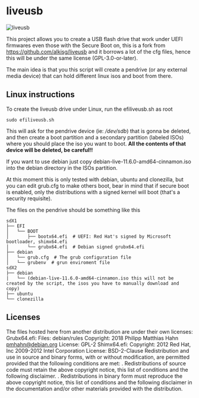 # liveusb

![liveusb](https://github.com/kabutor/liveusb/raw/main/liveusb.png)

This project allows you to create a USB flash drive that work under UEFI firmwares even those with the Secure Boot on, this is a fork from https://github.com/alkisg/liveusb and it borrows a lot of the cfg files, hence this will be under the same license (GPL-3.0-or-later).
 
The main idea is that you this script will create a pendrive (or any external media device) that can hold different linux isos and boot from there.

## Linux instructions

To create the liveusb drive under Linux, run the efiliveusb.sh as root

```shell
sudo efiliveusb.sh
```
This will ask for the pendrive device (ie: */dev/sdb*) that is gonna be deleted, and then create a boot partition and a secondary partition (labeled ISOs) where you should place the iso you want to boot. 
**All the contents of that device will be deleted, be careful!!**

If you want to use debian just copy debian-live-11.6.0-amd64-cinnamon.iso into the debian directory in the ISOs partition.

At this moment this is only tested with debian, ubuntu and clonezilla, but you can edit grub.cfg to make others boot, bear in mind that if secure boot is enabled, only the distributions with a signed kernel will boot (that's a security requisite).

The files on the pendrive should be something like this

```
sdX1
├── EFI
│   └── BOOT
│       ├── bootx64.efi  # UEFI: Red Hat's signed by Microsoft bootloader, shimx64.efi
│       └── grubx64.efi  # Debian signed grubx64.efi
├── debian
│   └── grub.cfg  # The grub configuration file
│   └── grubenv  # grun enviroment file
sdX2
├── debian
|   └── (debian-live-11.6.0-amd64-cinnamon.iso this will not be created by the script, the isos you have to manually download and copy)
├── ubuntu
└── clonezilla

```
## Licenses
The files hosted here from another distribution are under their own licenses:
Grubx64.efi:
Files: debian/rules
Copyright: 2018 Philipp Matthias Hahn <pmhahn@debian.org>
License: GPL-2
Shimx64.efi:
Copyright: 2012 Red Hat, Inc
        2009-2012 Intel Corporation
License: BSD-2-Clause
 Redistribution and use in source and binary forms, with or without
 modification, are permitted provided that the following conditions
 are met:
 .
 Redistributions of source code must retain the above copyright
 notice, this list of conditions and the following disclaimer.
 .
 Redistributions in binary form must reproduce the above copyright
 notice, this list of conditions and the following disclaimer in the
 documentation and/or other materials provided with the
 distribution.
